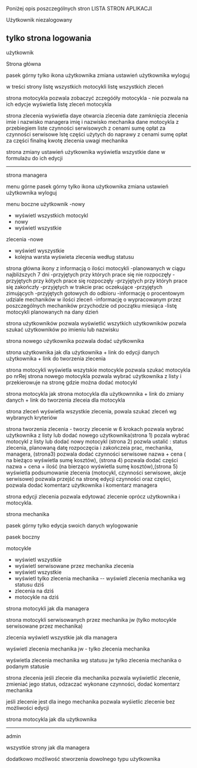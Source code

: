 Poniżej opis poszczególnych stron
LISTA STRON APLIKACJI


Użytkownik niezalogowany 

tylko strona logowania 
--------------------------------
użytkownik 

Strona główna

pasek górny tylko ikona użytkownika 
zmiana ustawień użytkownika 
wyloguj 

 w treści strony 
listę wszystkich motocykli
listę wszystkich zleceń

strona motocykla 
pozwala zobaczyć zczegóóły motocykla - nie pozwala na ich edycje
wyświetla listę zleceń motocykla

strona zlecenia 
wyświetla 
daye otwarcia zlecenia
date zamknięcia zlecenia 
imie i nazwisko managera 
imię i nazwisko mechanika
dane motocykla z przebiegiem 
liste czynności serwisowych z cenami 
sumę opłat za czynności serwisowe
lstę części użytych do naprawy z cenami 
sumę opłat za części 
finalną kwotę zlecenia 
uwagi mechanika 


strona zmiany ustawień użytkownika wyświetla 
wszystkie dane w formulażu do ich edycji 


-------------------------------------------------------
strona managera 

menu górne
pasek górny tylko ikona użytkownika 
zmiana ustawień użytkownika 
wyloguj 

menu boczne 
użytkownik 
 -nowy
 - wyświetl wszystkich 
motocykl 
 - nowy
 - wyświetl wszystkie

zlecenia 
 -nowe
 - wyświetl wyszystkie 
  - kolejna warsta wyświeta zlecenia według statusu

strona główna 
 ikony z informacją o ilości motocykli 
-planowanych w ciągu najbliższych 7 dni 
-przyjętych przy których prace się nie rozpoczęły 
-przyjętych przy kótych prace się rozpoczęły 
-przyjętych przy któryh prace się zakończły 
-przyjętych w trakcie prac oczekujące
-przyjętych zimujących 
-przyjętych gotowych do odbioru 
-informację o procentowym udziale mechaników w ilości zleceń 
-informację o  wypracowanym przez poszczególnych mechaników przychodzie od początku miesiąca
-listę motocykli planowanych na dany dzień 

strona użytkowników pozwala wyświetlić wszytkich użytkowników pozwla szukać użytkowników po imieniu lub nazwisku

strona nowego użytkownika pozwala dodać użytkownika 

strona użytkownika jak dla użytkownika + link do edycji danych użytkownika + link do tworzenia zlecenia 

strona motocykli wyświetla wszytskie motocykle pozwala szukać motocykla po nrRej 
strona nowego motocykla pozwala wybrać użytkownika z listy i przekierowuje na stronę gdzie można dodać motocykl

strona motocykla jak strona motocykla dla użytkownnika + link do zmiany danych + link do tworzenia zleceia dla motocykla

 

strona zleceń 
wyświetla wszystkie zlecenia, powala szukać zleceń wg wybranych kryteriów

strona tworzenia zlecenia - tworzy zlecenie w 6 krokach
pozwala wybrać użytkownika z listy lub dodać nowego użytkownika(strona 1)
pozala wybrać motocykl z listy lub dodać nowy motocykl (strona 2)
pozwla ustalić : status zlecenia, planowaną datę rozpoczęcia i zakończeia prac, mechanika,   managera, (strona3)
pozwala dodać czynności serwisowe nazwa + cena ( na bieżąco wyświetla sumę kosztów), (strona 4)
pozwala dodać części nazwa + cena + ilość (na bierząco wyświetla sumę kosztów),(strona 5)
wyświetla podsumowanie zlecenia (motocykl, czynności serwisowe, akcje serwisowe) pozwala przejść na stronę edycji czynności oraz części, pozwala dodać komentarz użytkownika i komentarz managera


strona edycji zlecenia 
pozwala edytować zlecenie oprócz użytkownika i motocykla. 


strona mechanika 

pasek górny 
tylko edycja swoich danych 
wylogowanie

pasek boczny 

motocykle
- wyświetl wszystkie
- wyświetl serwisowane przez mechanika
zlecenia
- wyświetl wszystkie 
- wyświetl tylko zlecenia mechanika
  -- wyświetl zlecenia mechanika wg statusu
dziś
 - zlecenia na dziś
 - motocykle na dziś

strona motocykli 
jak dla managera

strona motocykli serwisowanych przez mechanika
jw (tylko motocykle serwisowane przez mechanika)

zlecenia
wyświetl wszystkie 
jak dla managera

wyświetl zlecenia mechanika
jw - tylko zlecenia mechanika

wyświetla zlecenia mechanika wg statusu 
 jw tylko zlecenia mechanika o podanym statusie

strona zlecenia 
jeśli zleceie dla mechanika 
pozwala wyświetlić zlecenie, zmieniać jego status, odzaczać wykonane czynności, dodać komentarz mechanika

jeśli zlecenie jest dla inego mechanika 
pozwala wyśietlic zlecenie bez możliwości edycji 


strona motocykla jak dla użytkownika

---
admin 

wszystkie strony jak dla managera

dodatkowo możliwość stworzenia dowolnego typu użytkownika

























